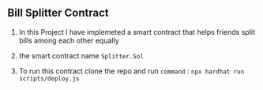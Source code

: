 ## Bill Splitter Contract

1. In this Project I have implemeted a smart contract that helps friends split bills among each other equally

2. the smart contract name `Splitter.Sol`

3. To run this contract clone the repo and run `command` : `npx hardhat run scripts/deploy.js`
